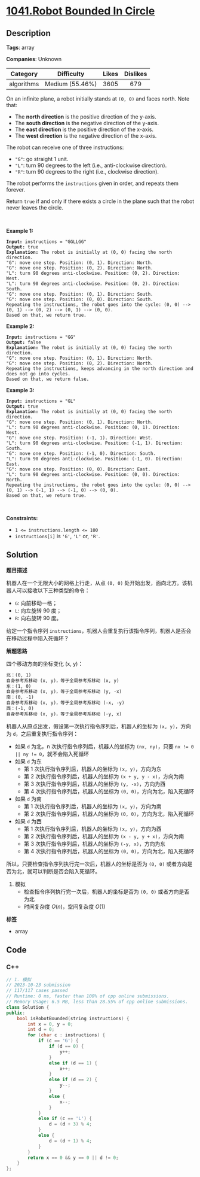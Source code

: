# [1041.Robot Bounded In Circle](https://leetcode.com/problems/robot-bounded-in-circle/description/)

## Description

**Tags**: array

**Companies**: Unknown

|  Category  |   Difficulty    | Likes | Dislikes |
| :--------: | :-------------: | :---: | :------: |
| algorithms | Medium (55.46%) | 3605  |   679    |

<p>On an infinite plane, a robot initially stands at <code>(0, 0)</code> and faces north. Note that:</p>
<ul>
  <li>The <strong>north direction</strong> is the positive direction of the y-axis.</li>
  <li>The <strong>south direction</strong> is the negative direction of the y-axis.</li>
  <li>The <strong>east direction</strong> is the positive direction of the x-axis.</li>
  <li>The <strong>west direction</strong> is the negative direction of the x-axis.</li>
</ul>
<p>The robot can receive one of three instructions:</p>
<ul>
  <li><code>&quot;G&quot;</code>: go straight 1 unit.</li>
  <li><code>&quot;L&quot;</code>: turn 90 degrees to the left (i.e., anti-clockwise direction).</li>
  <li><code>&quot;R&quot;</code>: turn 90 degrees to the right (i.e., clockwise direction).</li>
</ul>
<p>The robot performs the <code>instructions</code> given in order, and repeats them forever.</p>
<p>Return <code>true</code> if and only if there exists a circle in the plane such that the robot never leaves the circle.</p>
<p>&nbsp;</p>
<p><strong class="example">Example 1:</strong></p>
<pre><code><strong>Input:</strong> instructions = &quot;GGLLGG&quot;
<strong>Output:</strong> true
<strong>Explanation:</strong> The robot is initially at (0, 0) facing the north direction.
&quot;G&quot;: move one step. Position: (0, 1). Direction: North.
&quot;G&quot;: move one step. Position: (0, 2). Direction: North.
&quot;L&quot;: turn 90 degrees anti-clockwise. Position: (0, 2). Direction: West.
&quot;L&quot;: turn 90 degrees anti-clockwise. Position: (0, 2). Direction: South.
&quot;G&quot;: move one step. Position: (0, 1). Direction: South.
&quot;G&quot;: move one step. Position: (0, 0). Direction: South.
Repeating the instructions, the robot goes into the cycle: (0, 0) --&gt; (0, 1) --&gt; (0, 2) --&gt; (0, 1) --&gt; (0, 0).
Based on that, we return true.</code></pre>
<p><strong class="example">Example 2:</strong></p>
<pre><code><strong>Input:</strong> instructions = &quot;GG&quot;
<strong>Output:</strong> false
<strong>Explanation:</strong> The robot is initially at (0, 0) facing the north direction.
&quot;G&quot;: move one step. Position: (0, 1). Direction: North.
&quot;G&quot;: move one step. Position: (0, 2). Direction: North.
Repeating the instructions, keeps advancing in the north direction and does not go into cycles.
Based on that, we return false.</code></pre>
<p><strong class="example">Example 3:</strong></p>
<pre><code><strong>Input:</strong> instructions = &quot;GL&quot;
<strong>Output:</strong> true
<strong>Explanation:</strong> The robot is initially at (0, 0) facing the north direction.
&quot;G&quot;: move one step. Position: (0, 1). Direction: North.
&quot;L&quot;: turn 90 degrees anti-clockwise. Position: (0, 1). Direction: West.
&quot;G&quot;: move one step. Position: (-1, 1). Direction: West.
&quot;L&quot;: turn 90 degrees anti-clockwise. Position: (-1, 1). Direction: South.
&quot;G&quot;: move one step. Position: (-1, 0). Direction: South.
&quot;L&quot;: turn 90 degrees anti-clockwise. Position: (-1, 0). Direction: East.
&quot;G&quot;: move one step. Position: (0, 0). Direction: East.
&quot;L&quot;: turn 90 degrees anti-clockwise. Position: (0, 0). Direction: North.
Repeating the instructions, the robot goes into the cycle: (0, 0) --&gt; (0, 1) --&gt; (-1, 1) --&gt; (-1, 0) --&gt; (0, 0).
Based on that, we return true.</code></pre>
<p>&nbsp;</p>
<p><strong>Constraints:</strong></p>
<ul>
  <li><code>1 &lt;= instructions.length &lt;= 100</code></li>
  <li><code>instructions[i]</code> is <code>&#39;G&#39;</code>, <code>&#39;L&#39;</code> or, <code>&#39;R&#39;</code>.</li>
</ul>

## Solution

**题目描述**

机器人在一个无限大小的网格上行走，从点 `(0, 0)` 处开始出发，面向北方。该机器人可以接收以下三种类型的命令：

- `G`: 向前移动一格；
- `L`: 向左旋转 90 度；
- `R`: 向右旋转 90 度。

给定一个指令序列 `instructions`，机器人会重复执行该指令序列，机器人是否会在移动过程中陷入死循环？

**解题思路**

四个移动方向的坐标变化 (x, y)：

```txt
北：(0, 1)
自身参考系移动 (x, y)，等于全局参考系移动 (x, y)
东：(1, 0)
自身参考系移动 (x, y)，等于全局参考系移动 (y, -x)
南：(0, -1)
自身参考系移动 (x, y)，等于全局参考系移动 (-x, -y)
西：(-1, 0)
自身参考系移动 (x, y)，等于全局参考系移动 (-y, x)
```

机器人从原点出发，假设第一次执行指令序列后，机器人的坐标为 `(x, y)`，方向为 `d`，之后重复执行指令序列：

- 如果 `d` 为北，n 次执行指令序列后，机器人的坐标为 `(nx, ny)`，只要 `nx != 0 || ny != 0`，就不会陷入死循环
- 如果 `d` 为东
  - 第 1 次执行指令序列后，机器人的坐标为 `(x, y)`，方向为东
  - 第 2 次执行指令序列后，机器人的坐标为 `(x + y, y - x)`，方向为南
  - 第 3 次执行指令序列后，机器人的坐标为 `(y, -x)`，方向为西
  - 第 4 次执行指令序列后，机器人的坐标为 `(0, 0)`，方向为北，陷入死循环
- 如果 `d` 为南
  - 第 1 次执行指令序列后，机器人的坐标为 `(x, y)`，方向为南
  - 第 2 次执行指令序列后，机器人的坐标为 `(0, 0)`，方向为北，陷入死循环
- 如果 `d` 为西
  - 第 1 次执行指令序列后，机器人的坐标为 `(x, y)`，方向为西
  - 第 2 次执行指令序列后，机器人的坐标为 `(x - y, y + x)`，方向为南
  - 第 3 次执行指令序列后，机器人的坐标为 `(-y, x)`，方向为东
  - 第 4 次执行指令序列后，机器人的坐标为 `(0, 0)`，方向为北，陷入死循环

所以，只要检查指令序列执行完一次后，机器人的坐标是否为 `(0, 0)` 或者方向是否为北，就可以判断是否会陷入死循环。

1. 模拟
   - 检查指令序列执行完一次后，机器人的坐标是否为 `(0, 0)` 或者方向是否为北
   - 时间复杂度 $O(n)$，空间复杂度 $O(1)$

**标签**

- array

<!-- code start -->
## Code

### C++

```cpp
// 1. 模拟
// 2023-10-23 submission
// 117/117 cases passed
// Runtime: 0 ms, faster than 100% of cpp online submissions.
// Memory Usage: 6.5 MB, less than 28.55% of cpp online submissions.
class Solution {
public:
    bool isRobotBounded(string instructions) {
        int x = 0, y = 0;
        int d = 0;
        for (char c : instructions) {
            if (c == 'G') {
                if (d == 0) {
                    y++;
                }
                else if (d == 1) {
                    x++;
                }
                else if (d == 2) {
                    y--;
                }
                else {
                    x--;
                }
            }
            else if (c == 'L') {
                d = (d + 3) % 4;
            }
            else {
                d = (d + 1) % 4;
            }
        }
        return x == 0 && y == 0 || d != 0;
    }
};
```

<!-- code end -->
